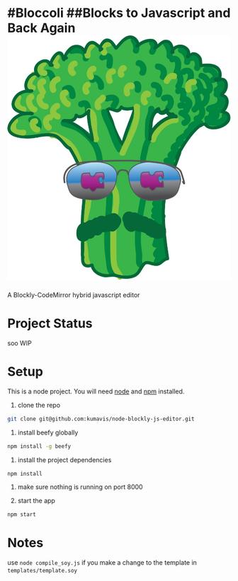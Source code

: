 #Bloccoli
##Blocks to Javascript and Back Again
![Bloccoli Logo](media/broccoli-logo1.png)
=====

A Blockly-CodeMirror hybrid javascript editor

Project Status
=====

soo WIP

Setup
=====

This is a node project. You will need [node](0) and [npm](1) installed.

1. clone the repo
```bash
git clone git@github.com:kumavis/node-blockly-js-editor.git
```

1. install beefy globally
```bash
npm install -g beefy
```

1. install the project dependencies
```bash
npm install
```

1. make sure nothing is running on port 8000

1. start the app
```bash
npm start
```

Notes
=====

use `node compile_soy.js` if you make a change to the template in `templates/template.soy`

[0]: http://nodejs.org/
[1]: https://npmjs.org/
